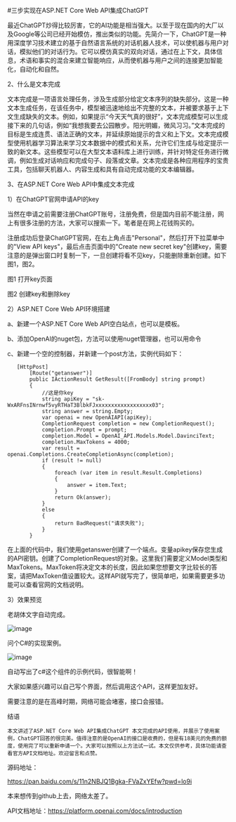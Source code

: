 #三步实现在ASP.NET Core Web API集成ChatGPT

  最近ChatGPT炒得比较厉害，它的AI功能是相当强大。以至于现在国内的大厂以及Google等公司已经开始模仿，推出类似的功能。先简介一下，ChatGPT是一种用深度学习技术建立的基于自然语言系统的对话机器人技术，可以使机器与用户对话，模拟他们的对话行为。它可以模仿真实的双向对话，通过在上下文，具体信息，术语和事实的混合来建立智能响应，从而使机器与用户之间的连接更加智能化，自动化和自然。

 

2、什么是文本完成

   文本完成是一项语言处理任务，涉及生成部分给定文本序列的缺失部分。这是一种文本生成任务，在该任务中，模型被迅速地给出不完整的文本，并被要求基于上下文生成缺失的文本。例如，如果提示“今天天气真的很好”，文本完成模型可以生成接下来的几句话，例如“我想我要去公园散步。阳光明媚，微风习习。”文本完成的目标是生成连贯、语法正确的文本，并延续原始提示的含义和上下文。文本完成模型使用机器学习算法来学习文本数据中的模式和关系，允许它们生成与给定提示一致的新文本。这些模型可以在大型文本语料库上进行训练，并针对特定任务进行微调，例如生成对话响应和完成句子、段落或文章。文本完成是各种应用程序的宝贵工具，包括聊天机器人、内容生成和具有自动完成功能的文本编辑器。

 

3、在ASP.NET Core Web API中集成文本完成

1）在ChatGPT官网申请API的key

当然在申请之前需要注册ChatGPT账号，注册免费，但是国内目前不能注册，网上有很多注册的方法，大家可以搜索一下。笔者是在网上花钱购买的。

注册成功后登录ChatGPT官网，在右上角点击"Personal"，然后打开下拉菜单中的"View API keys"，最后点击页面中的"Create new secret key"创建key，需要注意的是弹出窗口时复制一下，一旦创建将看不见key，只能删除重新创建。如下图1，图2。

 

 

 

图1 打开key页面






图2 创建key和删除key


2）ASP.NET Core Web API环境搭建

a、新建一个ASP.NET Core Web API空白站点，也可以是模板。

b、添加OpenAI的nuget包，方法可以使用nuget管理器，也可以用命令

c、新建一个空的控制器，并新建一个post方法，实例代码如下：

 ```
    [HttpPost]
        [Route("getanswer")]
        public IActionResult GetResult([FromBody] string prompt)
        {
            //这是你key
            string apiKey = "sk-WxARFnsINrnwf5vyRTHaT3BlbkFJxxxxxxxxxxxxxxxxxx03";
            string answer = string.Empty;
            var openai = new OpenAIAPI(apiKey);
            CompletionRequest completion = new CompletionRequest();
            completion.Prompt = prompt;
            completion.Model = OpenAI_API.Models.Model.DavinciText;
            completion.MaxTokens = 4000;
            var result = openai.Completions.CreateCompletionAsync(completion);
            if (result != null)
            {
                foreach (var item in result.Result.Completions)
                {
                    answer = item.Text;
                }
                return Ok(answer);
            }
            else
            {
                return BadRequest("请求失败");
            }
        }
 ```
 


 
在上面的代码中，我们使用getanswer创建了一个端点。变量apikey保存您生成的API密钥。创建了CompletionRequest的对象。这里我们需要定义Model类型和MaxTokens。MaxToken将决定文本的长度，因此如果您想要文字比较长的答案，请把MaxToken值设置较大。这样API就写完了，很简单吧，如果需要更多功能可以查看官网的文档说明。

 

3）效果预览

老胡体文字自动完成。


![image](https://user-images.githubusercontent.com/51757544/222323305-5637bafc-3280-4b04-a1c0-4cff085ba178.png)
 

 

问个C#的实现案例。

 
![image](https://user-images.githubusercontent.com/51757544/222323354-1d6c9bba-1ac2-4c49-b9c4-ea7319fd75c1.png)

 

 

自动写出了c#这个组件的示例代码，很智能啊！

大家如果感兴趣可以自己写个界面，然后调用这个API，这样更加友好。

需要注意的是在高峰时期，网络可能会堵塞，接口会报错。

 

结语

    本文讲述了ASP.NET Core Web API集成ChatGPT 本文完成的API使用，并展示了使用案例，ChatGPT回答的很完美。值得注意的是OpenAI的接口是收费的，但是有18美元的免费的额度，使用完了可以重新申请一个。大家可以按照以上方法试一试。本文仅供参考，具体功能请查看官方API文档地址。欢迎留言和点赞。

 

源码地址：

https://pan.baidu.com/s/11n2NBJQ1Bgka-FVaZxYEfw?pwd=lo9i

本来想传到github上去，网络太差了。

API文档地址：https://platform.openai.com/docs/introduction
